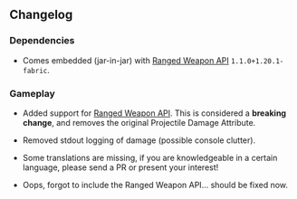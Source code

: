 ## Changelog

### Dependencies

- Comes embedded (jar-in-jar) with [Ranged Weapon API](https://github.com/FabricExtras/RangedWeaponAPI) `1.1.0+1.20.1-fabric`.

### Gameplay

+ Added support for [Ranged Weapon API](https://github.com/FabricExtras/RangedWeaponAPI). This is considered a **breaking change**, and removes the original Projectile Damage Attribute.

+ Removed stdout logging of damage (possible console clutter).

+ Some translations are missing, if you are knowledgeable in a certain language, please send a PR or present your interest!

+ Oops, forgot to include the Ranged Weapon API... should be fixed now.